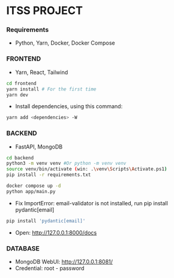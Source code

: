 # ITSS PROJECT

### Requirements
- Python, Yarn, Docker, Docker Compose

### FRONTEND
- Yarn, React, Tailwind
```sh
cd frontend
yarn install # For the first time
yarn dev
```

- Install dependencies, using this command:
```sh
yarn add <dependencies> -W
```

### BACKEND
- FastAPI, MongoDB
```sh
cd backend
python3 -m venv venv #Or python -m venv venv
source venv/bin/activate (win: .\venv\Scripts\Activate.ps1)
pip install -r requirements.txt

docker compose up -d
python app/main.py
```
- Fix ImportError: email-validator is not installed, run pip install pydantic[email]
```sh
pip install 'pydantic[email]'
```

- Open: http://127.0.0.1:8000/docs

### DATABASE
- MongoDB WebUI: http://127.0.0.1:8081/
- Credential: root - password
